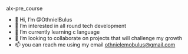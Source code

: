 alx-pre_course
- 👋 Hi, I’m @OthnielBulus
- 👀 I’m interested in all round tech development 
- 🌱 I’m currently learning c language 
- 💞️ I’m looking to collaborate on projects that will challenge my growth
- 📫 you can reach me using my email othnielemobulus@gmail.com 
